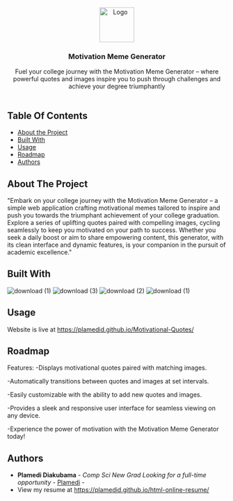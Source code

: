 

<br/>
<p align="center">
  <a href="https://github.com/PlamediD/slideshowapp">
    <img src="" alt="Logo" width="80" height="80">
  </a>

  <h3 align="center">Motivation Meme Generator</h3>

  <p align="center">
    Fuel your college journey with the Motivation Meme Generator – where powerful quotes and images inspire you to push through challenges and achieve your degree triumphantly
    <br/>
    <br/>
    
  </p>
</p>



## Table Of Contents

* [About the Project](#about-the-project)
* [Built With](#built-with)
* [Usage](#usage)
* [Roadmap](#roadmap)
* [Authors](#authors)

## About The Project

"Embark on your college journey with the Motivation Meme Generator – a simple web application crafting motivational memes tailored to inspire and push you towards the triumphant achievement of your college graduation. Explore a series of uplifting quotes paired with compelling images, cycling seamlessly to keep you motivated on your path to success. Whether you seek a daily boost or aim to share empowering content, this generator, with its clean interface and dynamic features, is your companion in the pursuit of academic excellence."


## Built With


![download (1)](https://github.com/PlamediD/slideshow-app/assets/87151146/772fd206-b53f-4d8a-a769-5aac03b41d0c)
![download (3)](https://github.com/PlamediD/slideshow-app/assets/87151146/f0c56b1a-86e5-406d-a3c3-75bc17b73bd3)
![download (2)](https://github.com/PlamediD/slideshow-app/assets/87151146/3509f31d-3745-4e80-9321-91b9927e495c)
![download (1)](https://github.com/PlamediD/slideshow-app/assets/87151146/7af63037-0770-47e1-9900-c551a51050ea)


## Usage

Website is live at https://plamedid.github.io/Motivational-Quotes/

## Roadmap

Features:
-Displays motivational quotes paired with matching images.

-Automatically transitions between quotes and images at set intervals.

-Easily customizable with the ability to add new quotes and images.

-Provides a sleek and responsive user interface for seamless viewing on any device.

-Experience the power of motivation with the Motivation Meme Generator today!


## Authors

* **Plamedi Diakubama** - *Comp Sci New Grad Looking for a full-time opportunity* - [Plamedi](https://github.com/PlamediD/) -
* View my resume at https://plamedid.github.io/html-online-resume/





